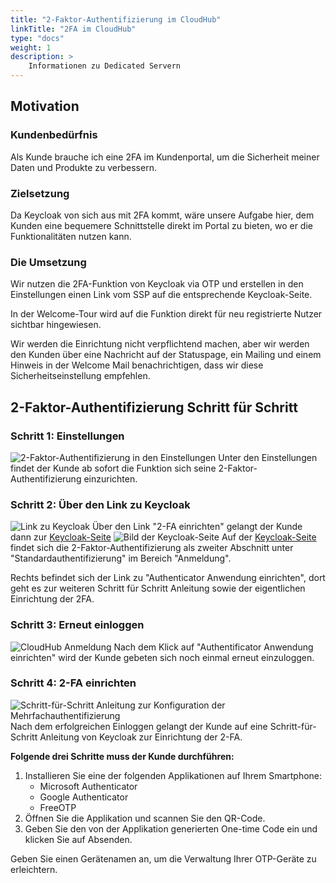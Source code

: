 ```yaml
---
title: "2-Faktor-Authentifizierung im CloudHub"
linkTitle: "2FA im CloudHub"
type: "docs"
weight: 1
description: >
    Informationen zu Dedicated Servern
---
```



## Motivation

### Kundenbedürfnis

Als Kunde brauche ich eine 2FA im Kundenportal, um die Sicherheit meiner Daten und Produkte zu verbessern.

### Zielsetzung

Da Keycloak von sich aus mit 2FA kommt, wäre unsere Aufgabe hier, dem Kunden eine bequemere Schnittstelle direkt im Portal zu bieten, wo er die Funktionalitäten nutzen kann.

### Die Umsetzung

Wir nutzen die 2FA-Funktion von Keycloak via OTP und erstellen in den Einstellungen einen Link vom SSP auf die entsprechende Keycloak-Seite.

In der Welcome-Tour wird auf die Funktion direkt für neu registrierte Nutzer sichtbar hingewiesen.

Wir werden die Einrichtung nicht verpflichtend machen, aber wir werden den Kunden über eine Nachricht auf der Statuspage, ein Mailing und einem Hinweis in der Welcome Mail benachrichtigen, dass wir diese Sicherheitseinstellung empfehlen.

## 2-Faktor-Authentifizierung Schritt für Schritt

### Schritt 1: Einstellungen

![2-Faktor-Authentifizierung in den Einstellungen](../2fa-settings-1.png)
Unter den Einstellungen findet der Kunde ab sofort die Funktion sich seine 2-Faktor-Authentifizierung einzurichten.

### Schritt 2: Über den Link zu Keycloak

![Link zu Keycloak](../2fa-settings-2.png)
Über den Link "2-FA einrichten" gelangt der Kunde dann zur [Keycloak-Seite](https://idm.psmanaged.com/realms/plusIDM/account/#/security/signingin)
![Bild der Keycloak-Seite](../2fa-keycloak-page.png)
Auf der [Keycloak-Seite](https://idm.psmanaged.com/realms/plusIDM/account/#/security/signingin) findet sich die 2-Faktor-Authentifizierung als zweiter Abschnitt unter "Standardauthentifizierung" im Bereich "Anmeldung".

Rechts befindet sich der Link zu "Authenticator Anwendung einrichten", dort geht es zur weiteren Schritt für Schritt Anleitung sowie der eigentlichen Einrichtung der 2FA.

### Schritt 3: Erneut einloggen

![CloudHub Anmeldung](../2fa-cloudhub-login-1.png)
Nach dem Klick auf "Authentificator Anwendung einrichten" wird der Kunde gebeten sich noch einmal erneut einzuloggen.

### Schritt 4: 2-FA einrichten

![Schritt-für-Schritt Anleitung zur Konfiguration der Mehrfachauthentifizierung](../2fa-instruction-1.png)
Nach dem erfolgreichen Einloggen gelangt der Kunde auf eine Schritt-für-Schritt Anleitung von Keycloak zur Einrichtung der 2-FA.

**Folgende drei Schritte muss der Kunde durchführen:**

1. Installieren Sie eine der folgenden Applikationen auf Ihrem Smartphone:
    - Microsoft Authenticator
    - Google Authenticator
    - FreeOTP
2. Öffnen Sie die Applikation und scannen Sie den QR-Code.
3. Geben Sie den von der Applikation generierten One-time Code ein und klicken Sie auf Absenden.

Geben Sie einen Gerätenamen an, um die Verwaltung Ihrer OTP-Geräte zu erleichtern.
